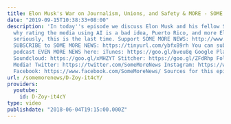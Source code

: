 ```yaml
---
title: Elon Musk's War on Journalism, Unions, and Safety & MORE - SOME MORE NEWS
date: "2019-09-15T10:38:33+08:00"
description: 'In today''s episode we discuss Elon Musk and his fellow Space Billionaires,
  why rating the media using AI is a bad idea, Puerto Rico, and more Elon Musk. But
  seriously, this is the last time. Support SOME MORE NEWS: http://www.patreon.com/SomeMoreNews
  SUBSCRIBE to SOME MORE NEWS: https://tinyurl.com/ybfx89rh You can subscribe to our
  podcast EVEN MORE NEWS here: iTunes: https://goo.gl/bveu8q Google Play: https://goo.gl/zpnhN9
  Soundcloud: https://goo.gl/xMHZYT Stitcher: https://goo.gl/ZFdRhp Follow us on social
  Media! Twitter: https://twitter.com/SomeMoreNews Instagram: https://www.instagram.com/SomeMoreNews/
  Facebook: https://www.facebook.com/SomeMoreNews/ Sources for this episode: https://goo.gl/f7oNCc'
url: /somemorenews/D-Zoy-it4cY/
providers:
  youtube:
    id: D-Zoy-it4cY
type: video
publishdate: "2018-06-04T19:15:00.000Z"
---
```

